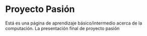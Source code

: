 # Proyecto Pasión 
 Está es una página de aprendizaje básico/intermedio acerca de la computación. La presentación final de proyecto pasión
